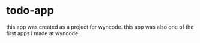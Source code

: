 # todo-app
this app was created as a project for wyncode.
this app was also  one of the first apps i made at wyncode.
